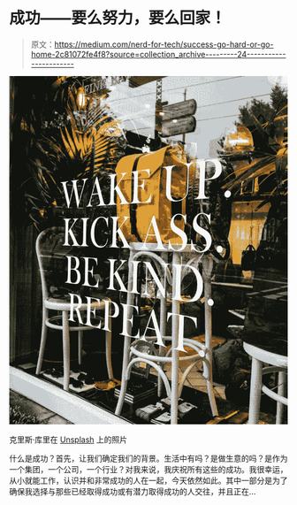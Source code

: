 # 成功——要么努力，要么回家！

> 原文：<https://medium.com/nerd-for-tech/success-go-hard-or-go-home-2c81072fe4f8?source=collection_archive---------24----------------------->

![](img/c0b10e25e34f29e9d41e5466b26dbe5f.png)

克里斯·库里在 [Unsplash](https://unsplash.com/s/photos/success?utm_source=unsplash&utm_medium=referral&utm_content=creditCopyText) 上的照片

什么是成功？首先，让我们确定我们的背景。生活中有吗？是做生意的吗？是作为一个集团，一个公司，一个行业？对我来说，我庆祝所有这些的成功。我很幸运，从小就能工作，认识并和非常成功的人在一起，今天依然如此。其中一部分是为了确保我选择与那些已经取得成功或有潜力取得成功的人交往，并且正在…